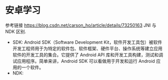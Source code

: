 # 安卓学习

参考链接 https://blog.csdn.net/carson_ho/article/details/73250163 JNI 与 NDK 区别.

- SDK: Android SDK（Software Development Kit，软件开发工具包）被软件开发工程师用于为特定的软件包、软件框架、硬件平台、操作系统等建立应用软件的开发工具的集合。它提供了 Android API 库和开发工具构建，测试和调试应用程序。简单来讲，Android SDK 可以看做用于开发和运行 Android 应用的一个软件。
- NDK: 